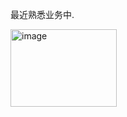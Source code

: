 最近熟悉业务中.

<img width="170" height="124" alt="image" src="https://github.com/user-attachments/assets/8725f891-cef7-433a-8cb9-a29e69134d3d" />
